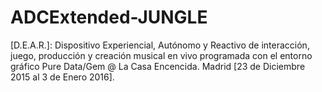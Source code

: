 # ADCExtended-JUNGLE
[D.E.A.R.]: Dispositivo Experiencial, Autónomo y Reactivo de interacción, 
            juego, producción y creación musical en vivo programada con el entorno gráfico Pure Data/Gem 
            @ La Casa Encencida.
            Madrid [23 de Diciembre 2015 al 3 de Enero 2016].
